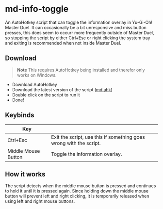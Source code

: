# md-info-toggle

An AutoHotkey script that can toggle the information overlay in Yu-Gi-Oh! Master Duel. It can occasionally be a bit unresponsive and miss button presses, this does seem to occurr more frequently outside of Master Duel, so stopping the script by either Ctrl+Esc or right clicking the system tray and exiting is recommended when not inside Master Duel.

## Download

> **Note**
> This requires AutoHotkey being installed and therefor only works on Windows.

-   Download AutoHotkey
-   Download the latest version of the script ([md.ahk](https://github.com/MageCoven/md-info-toggle/releases/latest))
-   Double click on the script to run it
-   Done!

## Keybinds

| Key                 |                                                                    |
| ------------------- | ------------------------------------------------------------------ |
| Ctrl+Esc            | Exit the script, use this if something goes wrong with the script. |
| Middle Mouse Button | Toggle the information overlay.                                    |

## How it works

The script detects when the middle mouse button is pressed and continues to hold it until it is pressed again. Since holding down the middle mouse button will prevent left and right clicking, it is temporarily released when using left and right mouse buttons.
